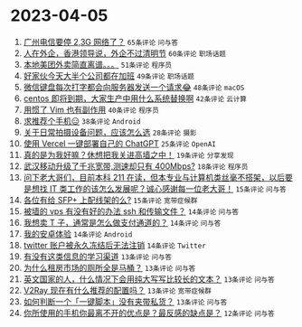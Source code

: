 # 2023-04-05

1. [广州电信要停 2,3G 网络了？](https://www.v2ex.com/t/929917) `65条评论` `问与答`
1. [人在外企，香港领导说，外企不过清明节](https://www.v2ex.com/t/929948) `60条评论` `职场话题`
1. [本地美团外卖简直离谱。。。](https://www.v2ex.com/t/929963) `51条评论` `程序员`
1. [好家伙今天大半个公司都在加班](https://www.v2ex.com/t/929921) `49条评论` `职场话题`
1. [微信键盘每次打字都会向服务器发送一个请求😂](https://www.v2ex.com/t/930008) `48条评论` `macOS`
1. [centos 即将到期，大家生产中用什么系统替换啊](https://www.v2ex.com/t/930047) `42条评论` `云计算`
1. [用惯了 Vim 也有副作用](https://www.v2ex.com/t/929928) `40条评论` `程序员`
1. [求推荐个手机😑](https://www.v2ex.com/t/929937) `38条评论` `Android`
1. [关于日常拍摄设备问题，应该怎么选](https://www.v2ex.com/t/929912) `28条评论` `摄影`
1. [使用 Vercel 一键部署自己的 ChatGPT](https://www.v2ex.com/t/929971) `25条评论` `OpenAI`
1. [真的是为我好嘛？休想把我关进高墙之中！](https://www.v2ex.com/t/930064) `19条评论` `分享发现`
1. [武汉移动升级了千兆宽带,测速却只有 400Mbps?](https://www.v2ex.com/t/929932) `18条评论` `程序员`
1. [问下老大哥们，目前本科 211 在读，但本专业与计算机类丝毫不搭架，以后要是想找 IT 类工作的该怎么发展呢？诚心感谢每一位老大哥！](https://www.v2ex.com/t/929980) `15条评论` `问与答`
1. [各位有给 SFP+ 上配线架的么?](https://www.v2ex.com/t/929952) `15条评论` `宽带症候群`
1. [被墙的 vps 有没有好的办法 ssh 和传输文件？](https://www.v2ex.com/t/930087) `14条评论` `问与答`
1. [我想卖 T 子，通常是怎么做支付通道的？](https://www.v2ex.com/t/930076) `14条评论` `问与答`
1. [我的安卓体验](https://www.v2ex.com/t/929987) `14条评论` `Android`
1. [twitter 账户被永久冻结后无法注销](https://www.v2ex.com/t/929900) `14条评论` `Twitter`
1. [有没有这类信息的学习渠道](https://www.v2ex.com/t/930086) `13条评论` `问与答`
1. [为什么租房市场的厕所全是马桶？](https://www.v2ex.com/t/930055) `13条评论` `问与答`
1. [英文国家的人，什么情况下会用纯大写写比较长的文本？](https://www.v2ex.com/t/930049) `13条评论` `问与答`
1. [V2Ray 现在有什么推荐的配置吗？](https://www.v2ex.com/t/929974) `13条评论` `宽带症候群`
1. [如何判断一个「一键脚本」没有夹带私货？](https://www.v2ex.com/t/929902) `13条评论` `问与答`
1. [你所使用的手机你最离不开的优点是？最反感的缺点是？](https://www.v2ex.com/t/930057) `12条评论` `问与答`
